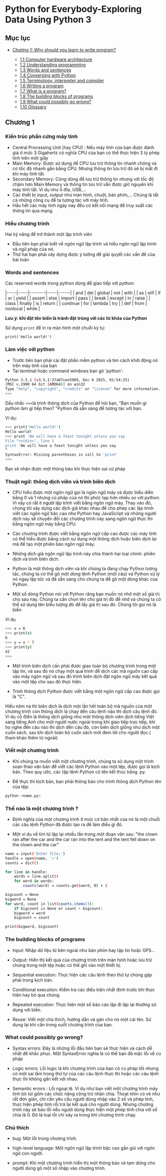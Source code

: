 # Python for Everybody-Exploring Data Using Python 3
## Mục lục
- [Chương 1: Why should you learn to write program?](#chuong1)
	
	+ [1.1 Computer hardware architecture](#1.1)
	+ [1.2 Understanding programming](#1.2)
	+ [1.3 Words and sentences](#1.3)
	+ [1.4 Conversing with Python](#1.4)
	+ [1.5 Terminology: interpreter and compiler](#1.5)
	+ [1.6 Writing a program](#1.6)
	+ [1.7 What is a program?](#1.7)
	+ [1.8 The building blocks of programs](#1.8)
	+ [1.9 What could possibly go wrong?](#1.9)
	+ [1.10 Glossary](#1.10)
	
<a name="chuong1"></a>	
## Chương 1

<a name="1.1"></a>
### Kiến trúc phần cứng máy tính 

- Central Processing Unit (hay CPU) : Nếu máy tính của bạn được đánh giá ở mức 3 Gigahertz có nghĩa CPU của bạn có thể thực hiện 3 tỷ phép tính trên một giây 
- Main Memory: Được sử dụng để CPU lưu trữ thông tin nhanh chóng và có tốc độ nhanh gần bằng CPU. Nhưng thông tin lưu trữ đó sẽ bị mất đi khi máy tính tắt.
- Secondary Memory: Cũng dùng để lưu trữ thông tin nhưng với tốc độ chậm hơn Main Memory và thông tin lưu trữ vẫn được giữ nguyên khi máy tính tắt. Ví dụ như ổ đĩa, USB,...
- Các thiết bị input, output như màn hình, chuột, bàn phím,... Chúng là tất cả những công cụ để ta tương tác với máy tính.
- Hầu hết các máy tính ngày nay đều có kết nối mạng để truy xuất các thông tin qua mạng.

<a name="1.2"></a>
### Hiểu chương trình

Hai kỹ năng để trở thành một lập trình viên 

- Đầu tiên bạn phải biết về ngôn ngữ lập trình và hiểu ngôn ngữ lập trình và ngữ pháp của nó.  
- Thứ hai bạn phải xây dựng được ý tưởng để giải quyết các vấn để của bài toán

<a name="1.3"></a>
### Words and sentences

Các reserved words trong python dùng để giao tiếp với python:

|-----|-----|--------|-----|------|
| and | del | global | not | with |
| as | elif | if | or | yield |
| assert | else | import | pass |
| break | except | in | raise |
| class | finally | is | return |
| continue | for | lambda | try |
| def | from | nonlocal | while |

**Lưu ý: khi đặt tên biến là tránh đặt trùng với các từ khóa của Python**

Sử dụng `print` để in ra màn hình một chuỗi ký tự:

``print('Hello world!')``

<a name="1.4"></a>
### Làm việc với python

- Trước tiên bạn phải cài đặt phần mềm python và tìm cách khởi động nó trên máy tính của bạn 
- Tại terminal hoặc command windows bạn gõ 'python':

```sh
Python 3.5.1 (v3.5.1:37a07cee5969, Dec 6 2015, 01:54:25)
[MSC v.1900 64 bit (AMD64)] on win32
Type "help", "copyright", "credits" or "license" for more information.
>>>
```

Dấu nhắc ``>>>``là trình thông dịch của Python để hỏi bạn, "Bạn muốn gì python làm gì tiếp theo? "Python đã sẵn sàng để tương tác với bạn. 

Ví dụ:

```sh
>>> print('Hello world!')
Hello world!
>>> print 'We will have a feast tonight unless you say
File "<stdin>", line 1
print 'We will have a feast tonight unless you say
^
SyntaxError: Missing parentheses in call to 'print'
>>>
```

Bạn sẽ nhận được một thông báo khi thực hiện sai cứ pháp

<a name="1.5"></a>
### Thuật ngữ: thông dịch viên và trình biên dịch

- CPU hiểu được một ngôn ngữ gọi là ngôn ngữ máy và được biểu diễn bằng 0 và 1 nhưng cú pháp của nó thì phức tạp hơn nhiều so với python. Vì vậy có rất ít người lập trình viết bằng ngôn ngữ máy. Thay vào đó, chúng tôi xây dựng các dịch giả khác nhau để cho phép các lập trình viết các ngôn ngữ bậc cao như Python hay JavaScript và những người dịch này sẽ chuyển đổi các chương trình này sang ngôn ngữ thực thi bằng ngôn ngữ máy bằng CPU.

- Các chương trình được viết bằng ngôn ngữ cấp cao được các máy tính có thể hiểu được bằng cách sự dụng một thông dịch hoặc biên dịch lại mã để tạo một phiên bản ngôn ngữ máy.

- Những dịch giả ngôn ngữ lập trình này chia thành hai loại chính: phiên dịch và trình biên dịch.

- Python là một thông dịch viên và khi chúng ta đang chạy Python tương tác, chúng ta có thể gõ một dòng lệnh Python (một câu) và Python xử lý nó ngay lập tức và đã sẵn sàng cho chúng ta để gõ một dòng khác của Python.

- Một số dòng Python nói với Python rằng bạn muốn nó nhớ một số giá trị cho sau này. Chúng ta cần chọn tên cho giá trị đó để nhớ và chúng ta có thể sử dụng tên biểu tượng đó để lấy giá trị sau đó. Chúng tôi gọi nó là biến 

Ví dụ 

```sh
>>> x = 6
>>> print(x)
6
>>> y = x * 7
>>> print(y)
42
>>>
```

- Một trình biên dịch cần phải được giao toàn bộ chương trình trong một tập tin, và sau đó nó chạy một quá trình để dịch các mã nguồn cao cấp vào máy ngôn ngữ và sau đó trình biên dịch đặt ngôn ngữ máy kết quả vào một tệp cho sau đó thực hiện.

- Trình thông dịch Python được viết bằng một ngôn ngữ cấp cao được gọi là "C".

Hiểu nôm na thì biên dịch là dịch một lần hết toàn bộ mã nguồn của một chương trình còn thông dịch là chạy đến câu lệnh nào thì dịch câu lệnh đó. Ví dụ cổ điển là thông dịch giống như một thông dịch viên dịch tiếng Việt sang tiếng Anh cho một người nước ngoài trong khi giao tiếp trực tiếp, khi họ nghe đến câu nào thì dịch đến câu đó, còn biên dịch giống như dịch một cuốn sách, sau khi dịch toàn bộ cuốn sách mới đem tới cho người đọc.( tham khảo thêm từ ngoài)

<a name="1.6"></a>
### Viết một chương trình

- Khi chúng ta muốn viết một chương trình, chúng ta sử dụng một trình soạn thảo văn bản để viết các lệnh Python vào một tệp, được gọi là kịch bản. Theo quy ước, các tập lệnh Python có tên kết thúc bằng .py.

- Để thực thi kịch bản, bạn phải thông báo cho trình thông dịch Python tên của tệp:

```sh
python <name.py>
```

<a name="1.7"></a>
### Thế nào là một chương trình ?

- Định nghĩa của một chương trình ở mức cơ bản nhất của nó là một chuỗi các câu lệnh Python đã được tạo ra để làm điều gì đó.

- Một ví dụ về tìm từ lặp lại nhiều lần trong một đoạn văn sau: "the clown ran after the car and the car ran into the tent and the tent fell down on the clown and the car"

```sh
name = input('Enter file:')
handle = open(name, 'r')
counts = dict()

for line in handle:
	words = line.split()
	for word in words:
		counts[word] = counts.get(word, 0) + 1

bigcount = None
bigword = None
for word, count in list(counts.items()):
	if bigcount is None or count > bigcount:
	bigword = word
	bigcount = count

print(bigword, bigcount)
```

<a name="1.8"></a>
### The building blocks of programs

- Input: Nhập dữ liệu từ bên ngoài như bàn phím hay tập tin hoặc GPS...

- Output: Hiển thị kết quả của chương trình trên màn hình hoặc lưu trữ chúng trong một tệp hoặc có thể ghi vào một thiết bị.

- Sequential execution: Thực hiện các câu lệnh theo thứ tự chúng gặp phải trong kịch bản.

- Conditional execution: Kiểm tra các điều kiện nhất định trước khi thực hiện hay bỏ qua chúng.

- Repeated execution: Thực hiện một số báo cáo lặp đi lặp lại thường sử dụng với biến.

- Reuse: Viết một chú thích, hướng dẫn và gán cho nó một cái tên. Sử dụng lại khi cần trong suốt chương trình của bạn. 

<a name="1.9"></a>
### What could possibly go wrong?

- Syntax errors: Đây là những lỗi đầu tiên bạn sẽ thực hiện và cách dễ nhất để khắc phục. Một SyntaxError nghĩa là có thể bạn đã mặc lỗi về cú pháp 

- Logic errors: Lỗi logic là khi chương trình của bạn có cú pháp tốt nhưng có một sai lầm trong thứ tự của các câu lệnh thực thi hoặc các câu lệnh thực thi không gắn kết với nhau.

- Semantic errors : Lỗi ngoại lệ. Ví dụ như bạn viết một chương trình máy tính bỏ túi gồm các chức năng cộng trừ nhân chia. Thoạt nhìn có vẻ như rất đơn giản, chỉ cần yêu cầu người dùng nhập vào 2 số và phép tính, thực hiện phép tính rồi trả lại kết quả cho người dùng. Nhưng chương trình này sẽ báo lỗi nếu người dùng thực hiện một phép tính chia với số chia là 0. Đó là loại lỗi chỉ xảy ra trong khi chương trình chạy.

<a name="10"></a>
### Chú thích

- bug: Một lỗi trong chương trình.

- high-level language: Một ngôn ngữ lập trình bậc cao gần gũi với ngôn ngữ con người.

- prompt: Khi một chương trình hiển thị một thông báo và tạm dừng cho người dùng gõ một số nhập vào chương trình.

 
